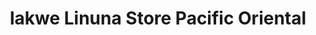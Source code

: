 ---
title: "lakwe Linuna Store Pacific Oriental"
url: /celina/lakwe-linuna-store-pacific-oriental/
shop: Kleidung
---